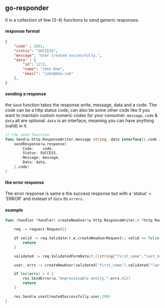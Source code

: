 ## go-responder 
It is a collection of few (3-4) functions to send generic responses. 

#### response format
```json
{
    "code" : 2001,
    "status": "SUCCESS",
    "message": "User created successfully.",
    "data" : {
        "id": 1213,
        "name": "John Doe",
        "email": "john@doe.com"
    },
}
```

#### sending a response
the `Send` function takes the response write, message, data and a code. The code can be a http status code, can also be some other code like if you want to maintain custom numeric codes for your consumer.
`message`, `code` & `data` all are optional. `data` is an interface, meaining you can have anything (valid) in it.

```go
// the send function
func Send(w http.ResponseWriter,message string, data interface{},code int) {
    sendResponse(w,response{
        Code:    code,
        Status: SUCCESS,
        Message: message,
        Data: data,
    },code)
}
```
#### the error response
The error response is same a the success response but with a 'status' = 'ERROR' and instead of `data` its `errors`.

#### example
```go
func (handler *handler) createNewUser(w http.ResponseWriter,r *http.Request) {

    req := request.Request{}

    if valid := req.Validate(r,w,createNewUserRequest); valid == false {
        return
    }

    validated := req.ValidatedFormData(r,[]string{"first_name","last_name","email"})

    user, errs := createNewUser(validated["first_name"],validated["last_name"],validated["email"])

    if len(errs) > 0 {
        res.SendError(w,"Unprocessable entity.",errs,422)
        return
    }

    res.Send(w,userCreatedSuccessfully,user,200)
}
```
